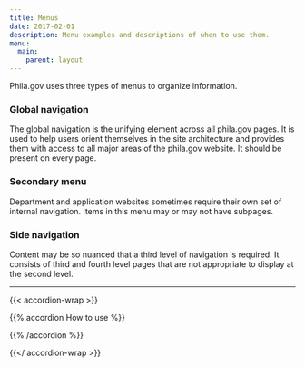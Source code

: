 ```yaml
---
title: Menus
date: 2017-02-01
description: Menu examples and descriptions of when to use them. 
menu:
  main:
    parent: layout
---
```


Phila.gov uses three types of menus to organize information.

### Global navigation
The global navigation is the unifying element across all phila.gov pages. It is used to help users orient themselves in the site architecture and provides them with access to all major areas of the phila.gov website. It should be present on every page.

### Secondary menu

Department and application websites sometimes require their own set of internal navigation. Items in this menu may or may not have subpages.

### Side navigation
Content may be so nuanced that a third level of navigation is required.  It consists of third and fourth level pages that are not appropriate to display at the second level.

---

{{< accordion-wrap >}}

{{% accordion How to use %}}


{{% /accordion %}}

{{</ accordion-wrap >}}
